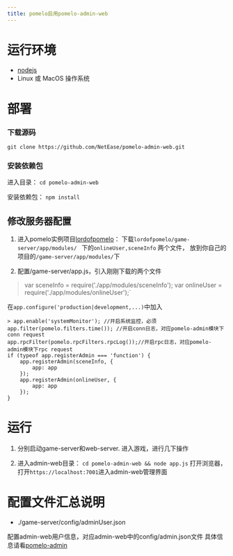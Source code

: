 ```yaml
---
title: pomelo启用pomelo-admin-web
---
```



# 运行环境
* [nodejs](http://nodejs.org/)
* Linux 或 MacOS 操作系统


# 部署

### 下载源码

`git clone https://github.com/NetEase/pomelo-admin-web.git`

### 安装依赖包 

进入目录：
`cd pomelo-admin-web`

安装依赖包：
`npm install `



 
## 修改服务器配置

 <!-- more -->

1. 进入pomelo实例项目[lordofpomelo](https://github.com/NetEase/lordofpomelo)：
下载`lordofpomelo/game-server/app/modules/ ` 下的`onlineUser,sceneInfo` 两个文件，
放到你自己的项目的`/game-server/app/modules/`下


2. 配置/game-server/app.js，引入刚刚下载的两个文件
> var sceneInfo = require('./app/modules/sceneInfo');
   var onlineUser = require('./app/modules/onlineUser');`

 

 在`app.configure('production|development,...)`中加入

	> app.enable('systemMonitor'); //开启系统监控，必须
	app.filter(pomelo.filters.time()); //开启conn日志，对应pomelo-admin模块下conn request
	app.rpcFilter(pomelo.rpcFilters.rpcLog());//开启rpc日志，对应pomelo-admin模块下rpc request
    if (typeof app.registerAdmin === 'function') {
        app.registerAdmin(sceneInfo, {
            app: app
        });
        app.registerAdmin(onlineUser, {
            app: app
        });
    }



# 运行

1. 分别启动game-server和web-server. 进入游戏，进行几下操作

2. 进入admin-web目录：
	`cd pomelo-admin-web && node app.js` 
	打开浏览器，打开`https://localhost:7001`进入admin-web管理界面



# 配置文件汇总说明
* ./game-server/config/adminUser.json

配置admin-web用户信息，对应admin-web中的config/admin.json文件
具体信息请看[pomelo-admin](https://github.com/NetEase/pomelo-admin)






